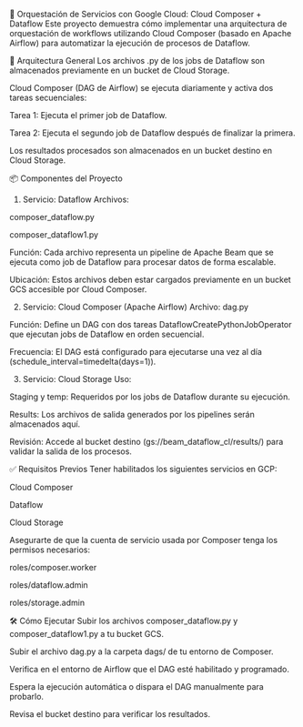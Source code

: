 📡 Orquestación de Servicios con Google Cloud: Cloud Composer + Dataflow
Este proyecto demuestra cómo implementar una arquitectura de orquestación de workflows utilizando Cloud Composer (basado en Apache Airflow) para automatizar la ejecución de procesos de Dataflow.

🚀 Arquitectura General
Los archivos .py de los jobs de Dataflow son almacenados previamente en un bucket de Cloud Storage.

Cloud Composer (DAG de Airflow) se ejecuta diariamente y activa dos tareas secuenciales:

Tarea 1: Ejecuta el primer job de Dataflow.

Tarea 2: Ejecuta el segundo job de Dataflow después de finalizar la primera.

Los resultados procesados son almacenados en un bucket destino en Cloud Storage.


📦 Componentes del Proyecto
1. Servicio: Dataflow
Archivos:

composer_dataflow.py

composer_dataflow1.py

Función: Cada archivo representa un pipeline de Apache Beam que se ejecuta como job de Dataflow para procesar datos de forma escalable.

Ubicación: Estos archivos deben estar cargados previamente en un bucket GCS accesible por Cloud Composer.


2. Servicio: Cloud Composer (Apache Airflow)
Archivo: dag.py

Función: Define un DAG con dos tareas DataflowCreatePythonJobOperator que ejecutan jobs de Dataflow en orden secuencial.

Frecuencia: El DAG está configurado para ejecutarse una vez al día (schedule_interval=timedelta(days=1)).


3. Servicio: Cloud Storage
Uso:

Staging y temp: Requeridos por los jobs de Dataflow durante su ejecución.

Results: Los archivos de salida generados por los pipelines serán almacenados aquí.

Revisión: Accede al bucket destino (gs://beam_dataflow_cl/results/) para validar la salida de los procesos.


✅ Requisitos Previos
Tener habilitados los siguientes servicios en GCP:

Cloud Composer

Dataflow

Cloud Storage

Asegurarte de que la cuenta de servicio usada por Composer tenga los permisos necesarios:

roles/composer.worker

roles/dataflow.admin

roles/storage.admin


🛠️ Cómo Ejecutar
Subir los archivos composer_dataflow.py y composer_dataflow1.py a tu bucket GCS.

Subir el archivo dag.py a la carpeta dags/ de tu entorno de Composer.

Verifica en el entorno de Airflow que el DAG esté habilitado y programado.

Espera la ejecución automática o dispara el DAG manualmente para probarlo.

Revisa el bucket destino para verificar los resultados.









